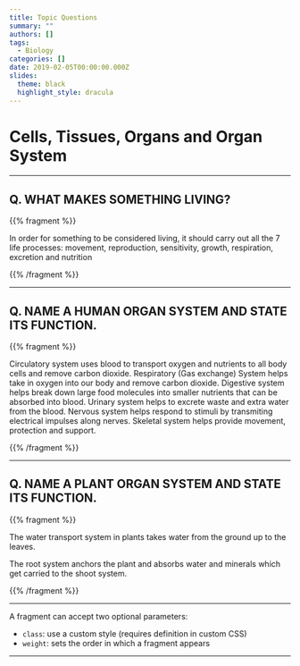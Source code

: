 ```yaml
---
title: Topic Questions
summary: ""
authors: []
tags:
  - Biology
categories: []
date: 2019-02-05T00:00:00.000Z
slides:
  theme: black
  highlight_style: dracula
---
```

# Cells, Tissues, Organs and Organ System

- - -

## Q. WHAT MAKES SOMETHING LIVING?

{{% fragment %}}

In order for something to be considered living, it should carry out all the 7 life processes: movement, reproduction, sensitivity, growth, respiration, excretion and nutrition

 {{% /fragment %}}

- - -

## Q. NAME A HUMAN ORGAN SYSTEM AND STATE ITS FUNCTION.

{{% fragment %}}

Circulatory system uses blood to transport oxygen and nutrients to all body cells and remove carbon dioxide.  Respiratory (Gas exchange) System helps take in oxygen into our body and remove carbon dioxide. Digestive system helps break down large food molecules into smaller nutrients that can be absorbed into blood. U﻿rinary system helps to excrete waste and extra water from the blood. N﻿ervous system helps respond to stimuli by transmiting electrical impulses along nerves. S﻿keletal system helps provide movement, protection and support.

 {{% /fragment %}}

- - -

## Q. NAME A PLANT ORGAN SYSTEM AND STATE ITS FUNCTION.

{{% fragment %}}

The water transport system in plants takes water from the ground up to the leaves. 

T﻿he root system anchors the plant and absorbs water and minerals which get carried to the shoot system.

 {{% /fragment %}}

- - -

A fragment can accept two optional parameters:

* `class`: use a custom style (requires definition in custom CSS)
* `weight`: sets the order in which a fragment appears

- - -